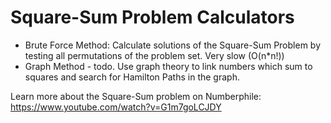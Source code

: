 # Square-Sum Problem Calculators

- Brute Force Method: Calculate solutions of the Square-Sum Problem by testing all permutations of the problem set. Very slow (O(n*n!))
- Graph Method - todo. Use graph theory to link numbers which sum to squares and search for Hamilton Paths in the graph.

Learn more about the Square-Sum problem on Numberphile: https://www.youtube.com/watch?v=G1m7goLCJDY
 